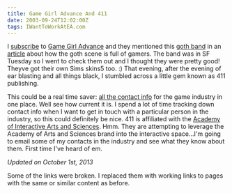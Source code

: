 ```yaml
---
title: Game Girl Advance And 411
date: 2003-09-24T12:02:00Z
tags: IWantToWorkAtEA.com
---
```

I [subscribe][1] to [Game Girl Advance][2] and they mentioned this [goth band][3] in an [article][4] about how the goth scene is full of gamers. The band was in SF Tuesday so I went to check them out and I thought they were pretty good! Theyve got their own Sims skins5 too. :) That evening, after the evening of ear blasting and all things black, I stumbled across a little gem known as 411 publishing.

This could be a real time saver: [all the contact info][6] for the game industry in one place. Well see how current it is. I spend a lot of time tracking down contact info when I want to get in touch with a particular person in the industry, so this could definitely be nice. 411 is affiliated with the [Academy of Interactive Arts and Sciences][7]. Hmm. They are attempting to leverage the Academy of Arts and Sciences brand into the interactive space...I'm going to email some of my contacts in the industry and see what they know about them. First time I've heard of em.

*Updated on October 1st, 2013*

Some of the links were broken. I replaced them with working links to pages with the same or similar content as before.

 [1]: https://en.wikipedia.org/wiki/Rss
 [2]: http://www.gamegirladvance.com/
 [3]: http://www.cruxshadows.com/
 [4]: http://www.gamegirladvance.com/archives/2003/09/18/gamers_and_goths.html
 [6]: http://www.amazon.com/exec/obidos/ASIN/1931625212/qid%3D1064441379/sr%3D11-1/ref%3Dsr%5F11%5F1/104-7698839-5997554
 [7]: http://www.interactive.org/
